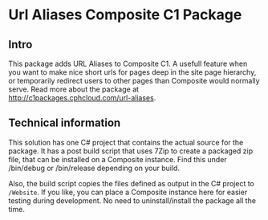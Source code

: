 # Url Aliases Composite C1 Package

## Intro
This package adds URL Aliases to Composite C1. A usefull feature when you want to make nice short urls for pages deep in the site page hierarchy, or temporarily redirect users to other pages than Composite would normally serve. Read more about the package at http://c1packages.cphcloud.com/url-aliases.

## Technical information
This solution has one C# project that contains the actual source for the package. It has a post build script that uses 7Zip to create a packaged zip file, that can be installed on a Composite instance. Find this under /bin/debug or /bin/release depending on your build.

Also, the build script copies the files defined as output in the C# project to `/Website`. If you like, you can place a Composite instance here for easier testing during development. No need to uninstall/install the package all the time.
